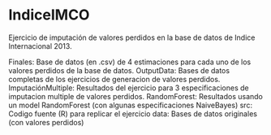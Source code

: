 IndiceIMCO
==========

Ejercicio de imputación de valores perdidos en la base de datos de Indice Internacional 2013.

Finales: Base de datos (en .csv) de 4 estimaciones para cada uno de los valores perdidos de la base de datos.
OutputData: Bases de datos completas de los ejercicios de generacion de valores perdidos.
	ImputaciónMultiple: Resultados del ejercicio para 3 especificaciones de imputacion multiple de valores perdidos.
	RandomForest: Resultados usando un model RandomForest (con algunas especificaciones NaiveBayes)
src: Codigo fuente (R) para replicar el ejercicio
data: Bases de datos originales (con valores perdidos)

